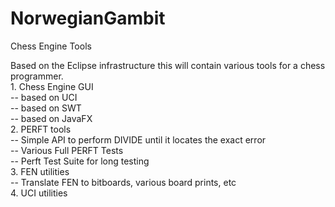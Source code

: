 NorwegianGambit
===============

Chess Engine Tools 

Based on the Eclipse infrastructure this will contain various tools for a chess programmer.
<br>1. Chess Engine GUI
<br>-- based on UCI
<br>-- based on SWT
<br>-- based on JavaFX
<br>2. PERFT tools
<br>-- Simple API to perform DIVIDE until it locates the exact error
<br>-- Various Full PERFT Tests
<br>-- Perft Test Suite for long testing
<br>3. FEN utilities
<br>-- Translate FEN to bitboards, various board prints, etc
<br>4. UCI utilities
